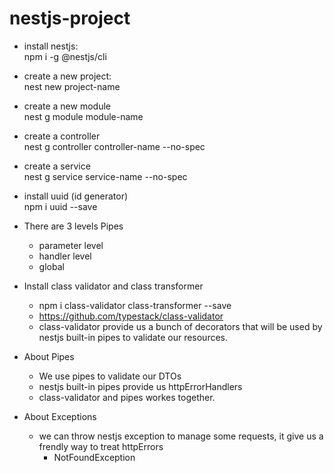 # nestjs-project

 - install nestjs:<br>
    npm i -g @nestjs/cli

- create a new project:<br> 
    nest new project-name

- create a new module<br>
    nest g module module-name

- create a controller<br>
    nest g controller controller-name --no-spec

- create a service<br>
    nest g service service-name --no-spec

- install uuid (id generator) <br>
    npm i uuid --save

- There are 3 levels Pipes <br>
    - parameter level
    - handler level
    - global

- Install class validator and class transformer <br>
    - npm i class-validator class-transformer --save
    - https://github.com/typestack/class-validator
    - class-validator provide us a bunch of decorators that will be used by nestjs built-in pipes
      to validate our resources.

- About Pipes
    - We use pipes to validate our DTOs 
    - nestjs built-in pipes provide us httpErrorHandlers
    - class-validator and pipes workes together.

- About Exceptions
    - we can throw nestjs exception to manage some requests, it give us a frendly way to treat httpErrors
        - NotFoundException